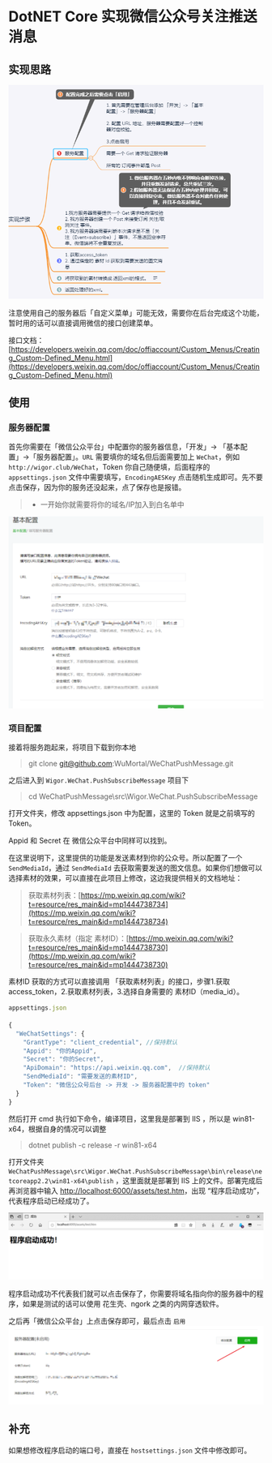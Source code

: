 # DotNET Core 实现微信公众号关注推送消息

## 实现思路
![实现思路](/doc/images/4.png)

注意使用自己的服务器后「自定义菜单」可能无效，需要你在后台完成这个功能，暂时用的话可以直接调用微信的接口创建菜单。

接口文档：[https://developers.weixin.qq.com/doc/offiaccount/Custom_Menus/Creating_Custom-Defined_Menu.html](https://developers.weixin.qq.com/doc/offiaccount/Custom_Menus/Creating_Custom-Defined_Menu.html)

## 使用

### 服务器配置
首先你需要在「微信公众平台」中配置你的服务器信息，「开发」-> 「基本配置」->「服务器配置」。`URL` 需要填你的域名但后面需要加上 `WeChat`，例如 `http://wigor.club/WeChat`，Token 你自己随便填，后面程序的 `appsettings.json` 文件中需要填写，`EncodingAESKey` 点击随机生成即可。先不要点击保存，因为你的服务还没起来，点了保存也是报错。

> * 一开始你就需要将你的域名/IP加入到白名单中

![服务器配置](/doc/images/1.png)

### 项目配置
接着将服务跑起来，将项目下载到你本地

> git clone git@github.com:WuMortal/WeChatPushMessage.git

之后进入到 `Wigor.WeChat.PushSubscribeMessage` 项目下

> cd WeChatPushMessage\src\Wigor.WeChat.PushSubscribeMessage

打开文件夹，修改 appsettings.json 中为配置，这里的 Token 就是之前填写的 Token。

Appid 和 Secret 在 微信公众平台中同样可以找到。

在这里说明下，这里提供的功能是发送素材到你的公众号。所以配置了一个 `SendMediaId`，通过 `SendMediaId` 去获取需要发送的图文信息。如果你们想做可以选择素材的效果，可以直接在此项目上修改，这边我提供相关的文档地址：

> 获取素材列表：[https://mp.weixin.qq.com/wiki?t=resource/res_main&id=mp1444738734](https://mp.weixin.qq.com/wiki?t=resource/res_main&id=mp1444738734)

> 获取永久素材（指定 素材ID）：[https://mp.weixin.qq.com/wiki?t=resource/res_main&id=mp1444738730](https://mp.weixin.qq.com/wiki?t=resource/res_main&id=mp1444738730)

素材ID 获取的方式可以直接调用 「获取素材列表」的接口，步骤1.获取 access_token，2.获取素材列表，3.选择自身需要的 素材ID（media_id）。

``` js
appsettings.json

{
  "WeChatSettings": {
    "GrantType": "client_credential", //保持默认
    "Appid": "你的Appid",
    "Secret": "你的Secret",
    "ApiDomain": "https://api.weixin.qq.com",  //保持默认
    "SendMediaId": "需要发送的素材ID",
    "Token": "微信公众号后台 -> 开发 -> 服务器配置中的 token"
  }
}

```

然后打开 cmd 执行如下命令，编译项目，这里我是部署到 IIS ，所以是 win81-x64，根据自身的情况可以调整

> dotnet publish -c release -r win81-x64

打开文件夹 `WeChatPushMessage\src\Wigor.WeChat.PushSubscribeMessage\bin\release\netcoreapp2.2\win81-x64\publish` ，这里面就是部署到 IIS 上的文件。部署完成后再浏览器中输入 [http://localhost:6000/assets/test.htm](http://localhost:6000/assets/test.htm)，出现 “程序启动成功”，代表程序启动已经成功了。

![校验程序](doc/images/3.png)

程序启动成功不代表我们就可以点击保存了，你需要将域名指向你的服务器中的程序，如果是测试的话可以使用 花生壳、ngork 之类的内网穿透软件。

之后再「微信公众平台」上点击保存即可，最后点击 `启用`
![启用](doc/images/2.png)

## 补充
如果想修改程序启动的端口号，直接在 `hostsettings.json` 文件中修改即可。
